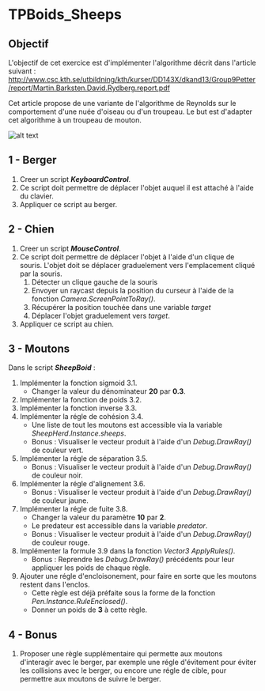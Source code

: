 # TPBoids_Sheeps

## Objectif

L'objectif de cet exercice est d'implémenter l'algorithme décrit dans l'article suivant :
http://www.csc.kth.se/utbildning/kth/kurser/DD143X/dkand13/Group9Petter/report/Martin.Barksten.David.Rydberg.report.pdf

Cet article propose de une variante de l'algorithme de Reynolds sur le comportement d'une nuée d'oiseau ou d'un troupeau. Le but est d'adapter cet algorithme à un troupeau de mouton.

![alt text](Resultat.gif "Resultat")

## 1 - Berger

1. Creer un script __*KeyboardControl*__.
1. Ce script doit permettre de déplacer l'objet auquel il est attaché à l'aide du clavier.
1. Appliquer ce script au berger.

## 2 - Chien

1. Creer un script __*MouseControl*__.
1. Ce script doit permettre de déplacer l'objet à l'aide d'un clique de souris. L'objet doit se déplacer graduelement vers l'emplacement cliqué par la souris.
	1. Détecter un clique gauche de la souris
	1. Envoyer un raycast depuis la position du curseur à l'aide de la fonction *Camera.ScreenPointToRay()*.
	1. Récupérer la position touchée dans une variable *target*
	1. Déplacer l'objet graduelement vers *target*.
1. Appliquer ce script au chien.

## 3 - Moutons

Dans le script __*SheepBoid*__ :

1. Implémenter la fonction sigmoid 3.1.
	* Changer la valeur du dénominateur __20__ par __0.3__.
1. Implémenter la fonction de poids 3.2.
1. Implémenter la fonction inverse 3.3.
1. Implémenter la régle de cohésion 3.4.
	* Une liste de tout les moutons est accessible via la variable *SheepHerd.Instance.sheeps*.
	* Bonus : Visualiser le vecteur produit à l'aide d'un *Debug.DrawRay()* de couleur vert.
1. Implémenter la régle de séparation 3.5.
	* Bonus : Visualiser le vecteur produit à l'aide d'un *Debug.DrawRay()* de couleur noir.
1. Implémenter la régle d'alignement 3.6.
	* Bonus : Visualiser le vecteur produit à l'aide d'un *Debug.DrawRay()* de couleur jaune.
1. Implémenter la régle de fuite 3.8.
	* Changer la valeur du paramètre __10__ par __2__.
	* Le predateur est accessible dans la variable *predator*.
	* Bonus : Visualiser le vecteur produit à l'aide d'un *Debug.DrawRay()* de couleur rouge.
1. Implémenter la formule 3.9 dans la fonction *Vector3 ApplyRules()*.
	* Bonus : Reprendre les *Debug.DrawRay()* précédents pour leur appliquer les poids de chaque règle.
1. Ajouter une régle d'encloisonement, pour faire en sorte que les moutons restent dans l'enclos.
	* Cette règle est déjà préfaite sous la forme de la fonction *Pen.Instance.RuleEnclosed()*.
	* Donner un poids de __3__ à cette règle.

## 4 - Bonus

1. Proposer une règle supplémentaire qui permette aux moutons d'interagir avec le berger, par exemple une régle d'évitement pour éviter les collisions avec le berger, ou encore une régle de cible, pour permettre aux moutons de suivre le berger.
